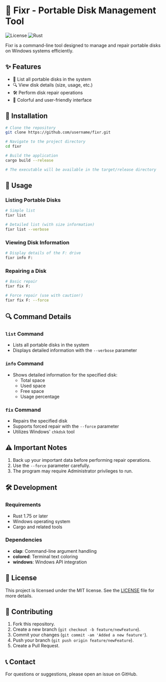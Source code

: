# 🔧 Fixr - Portable Disk Management Tool

![License](https://img.shields.io/badge/license-MIT-blue.svg)   ![Rust](https://img.shields.io/badge/rust-1.75%2B-orange.svg)  

Fixr is a command-line tool designed to manage and repair portable disks on Windows systems efficiently.

## ✨ Features

- 📝 List all portable disks in the system
- 🔍 View disk details (size, usage, etc.)
- 🛠️ Perform disk repair operations
- 🎨 Colorful and user-friendly interface

## 🚀 Installation

```bash
# Clone the repository
git clone https://github.com/username/fixr.git

# Navigate to the project directory
cd fixr

# Build the application
cargo build --release

# The executable will be available in the target/release directory
```

## 📖 Usage

### Listing Portable Disks

```bash
# Simple list
fixr list

# Detailed list (with size information)
fixr list --verbose
```

### Viewing Disk Information

```bash
# Display details of the F: drive
fixr info F:
```

### Repairing a Disk

```bash
# Basic repair
fixr fix F:

# Force repair (use with caution!)
fixr fix F: --force
```

## 🔍 Command Details

### `list` Command
- Lists all portable disks in the system
- Displays detailed information with the `--verbose` parameter

### `info` Command
- Shows detailed information for the specified disk:
  - Total space
  - Used space
  - Free space
  - Usage percentage

### `fix` Command
- Repairs the specified disk
- Supports forced repair with the `--force` parameter
- Utilizes Windows' `chkdsk` tool

## ⚠️ Important Notes

1. Back up your important data before performing repair operations.  
2. Use the `--force` parameter carefully.  
3. The program may require Administrator privileges to run.  

## 🛠️ Development

### Requirements

- Rust 1.75 or later
- Windows operating system
- Cargo and related tools

### Dependencies

- **clap**: Command-line argument handling  
- **colored**: Terminal text coloring  
- **windows**: Windows API integration  

## 📝 License

This project is licensed under the MIT license. See the [LICENSE](LICENSE) file for more details.

## 🤝 Contributing

1. Fork this repository.  
2. Create a new branch (`git checkout -b feature/newFeature`).  
3. Commit your changes (`git commit -am 'Added a new feature'`).  
4. Push your branch (`git push origin feature/newFeature`).  
5. Create a Pull Request.  

## 📞 Contact

For questions or suggestions, please open an issue on GitHub.  

